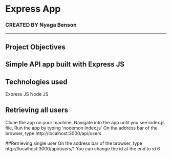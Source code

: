 # Express App
### CREATED BY  Nyaga Benson

----------------------------------------------------------------------

## Project Objectives
Simple API app built with Express JS
----------------------------------------------------------------------

## Technologies used
Express JS
Node JS

## Retrieving all users
Clone the app on your machine,
Navigate into the app until you see index.js file,
Run the app by typing 'nodemon index.js'
On the address bar of the browser, type http://localhost:3000/api/users

##Retrieving single user
On the address bar of the browser, type http://localhost:3000/api/users/1
You can change the id at the end to id 6
